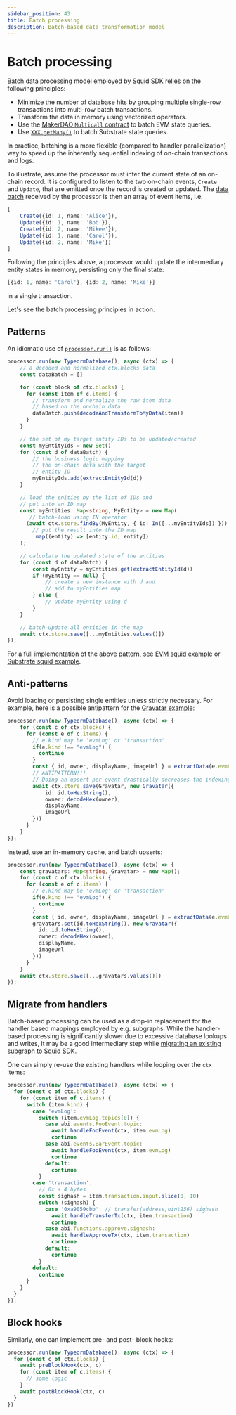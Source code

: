 ```yaml
---
sidebar_position: 43
title: Batch processing
description: Batch-based data transformation model 
---
```


# Batch processing

Batch data processing model employed by Squid SDK relies on the following principles:

- Minimize the number of database hits by grouping multiple single-row transactions into multi-row batch transactions.
- Transform the data in memory using vectorized operators.
- Use the [MakerDAO `Multicall` contract](/evm-indexing/query-state) to batch EVM state queries.
- Use [`XXX.getMany()`](/substrate-indexing/storage-state-calls) to batch Substrate state queries.

In practice, batching is a more flexible (compared to handler parallelization) way to speed up the inherently sequential indexing of on-chain transactions and logs. 

To illustrate, assume the processor must infer the current state of an on-chain record. It is configured to listen to the two on-chain events, `Create` and `Update`, that are emitted once the record is created or updated. The [data batch](/basics/processor-context/#ctxblocks) received by the processor is then an array of event items, i.e.
```ts
[
    Create({id: 1, name: 'Alice'}), 
    Update({id: 1, name: 'Bob'}),
    Create({id: 2, name: 'Mikee'}), 
    Update({id: 1, name: 'Carol'}), 
    Update({id: 2, name: 'Mike'})
]
``` 
Following the principles above, a processor would update the intermediary entity states in memory, persisting only the final state:
```ts
[{id: 1, name: 'Carol'}, {id: 2, name: 'Mike'}]
```
in a single transaction. 

Let's see the batch processing principles in action.

## Patterns

An idiomatic use of [`processor.run()`](/basics/squid-processor) is as follows:

```ts
processor.run(new TypeormDatabase(), async (ctx) => {
    // a decoded and normalized ctx.blocks data
    const dataBatch = []

    for (const block of ctx.blocks) {
      for (const item of c.items) {
        // transform and normalize the raw item data
        // based on the onchain data
        dataBatch.push(decodeAndTransformToMyData(item))
      }
    }

    // the set of my target entity IDs to be updated/created
    const myEntityIds = new Set()
    for (const d of dataBatch) {
        // the business logic mapping 
        // the on-chain data with the target
        // entity ID
        myEntityIds.add(extractEntityId(d))
    }

    // load the enities by the list of IDs and 
    // put into an ID map
    const myEntities: Map<string, MyEntity> = new Map(
       // batch-load using IN operator
      (await ctx.store.findBy(MyEntity, { id: In([...myEntityIds]) }))
        // put the result into the ID map
        .map((entity) => [entity.id, entity])
    );

    // calculate the updated state of the entities
    for (const d of dataBatch) {
        const myEntity = myEntities.get(extractEntityId(d))
        if (myEntity == null) {
            // create a new instance with d and
            // add to myEntities map
        } else {
            // update myEntity using d
        }
    }

    // batch-update all entities in the map
    await ctx.store.save([...myEntities.values()])
});
```

For a full implementation of the above pattern, see [EVM squid example](https://github.com/belopash/evm-logs-example/blob/master/src/processor.ts) or [Substrate squid example](https://github.com/subsquid/squid-substrate-examples/tree/master/1-events).

## Anti-patterns

Avoid loading or persisting single entities unless strictly necessary. For example, here is a possible antipattern for the [Gravatar example](https://github.com/subsquid/gravatar-squid):

```ts 
processor.run(new TypeormDatabase(), async (ctx) => {
    for (const c of ctx.blocks) {
      for (const e of c.items) {
        // e.kind may be 'evmLog' or 'transaction'
        if(e.kind !== "evmLog") {
          continue
        }
        const { id, owner, displayName, imageUrl } = extractData(e.evmLog)
        // ANTIPATTERN!!! 
        // Doing an upsert per event drastically decreases the indexing speed
        await ctx.store.save(Gravatar, new Gravatar({
            id: id.toHexString(),
            owner: decodeHex(owner),
            displayName,
            imageUrl
        }))
      }
    }
});
```

Instead, use an in-memory cache, and batch upserts:
```ts
processor.run(new TypeormDatabase(), async (ctx) => {
    const gravatars: Map<string, Gravatar> = new Map();
    for (const c of ctx.blocks) {
      for (const e of c.items) {
        // e.kind may be 'evmLog' or 'transaction'
        if(e.kind !== "evmLog") {
          continue
        }
        const { id, owner, displayName, imageUrl } = extractData(e.evmLog)
        gravatars.set(id.toHexString(), new Gravatar({
          id: id.toHexString(),
          owner: decodeHex(owner),
          displayName,
          imageUrl
        })) 
      }
    }
    await ctx.store.save([...gravatars.values()])
});
```

## Migrate from handlers

Batch-based processing can be used as a drop-in replacement for the handler based mappings employed by e.g. subgraphs. While the handler-based processing is significantly slower due to excessive database lookups and writes, it may be a good intermediary step while [migrating an existing subgraph to Squid SDK](/migrate/migrate-subgraph/).

One can simply re-use the existing handlers while looping over the `ctx` items:

```ts
processor.run(new TypeormDatabase(), async (ctx) => {
  for (const c of ctx.blocks) {
    for (const item of c.items) {
      switch (item.kind) {
        case 'evmLog':
          switch (item.evmLog.topics[0]) {
            case abi.events.FooEvent.topic:
              await handleFooEvent(ctx, item.evmLog)
              continue
            case abi.events.BarEvent.topic:
              await handleFooEvent(ctx, item.evmLog)
              continue
            default:
              continue
          }
        case 'transaction':
          // 0x + 4 bytes
          const sighash = item.transaction.input.slice(0, 10)
          switch (sighash) {
            case '0xa9059cbb': // transfer(address,uint256) sighash
              await handleTransferTx(ctx, item.transaction)
              continue
            case abi.functions.approve.sighash:
              await handleApproveTx(ctx, item.transaction)
              continue
            default:
              continue
          }  
        default:
          continue
      }
    }
  }
});
```

## Block hooks

Similarly, one can implement pre- and post- block hooks:

```ts
processor.run(new TypeormDatabase(), async (ctx) => {
  for (const c of ctx.blocks) {
    await preBlockHook(ctx, c)
    for (const item of c.items) {
      // some logic
    }
    await postBlockHook(ctx, c)
  }
})
```
